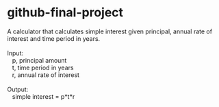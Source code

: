 # github-final-project

A calculator that calculates simple interest given principal, annual rate of interest and time period in years.</br></br>
Input:</br>
&nbsp;&nbsp; p, principal amount</br>
&nbsp;&nbsp; t, time period in years</br>
&nbsp;&nbsp; r, annual rate of interest</br></br>
Output:</br>
&nbsp;&nbsp; simple interest = p\*t\*r</br>
